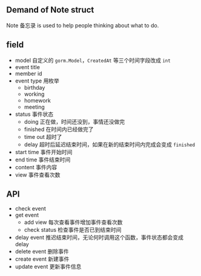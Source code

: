 ## Demand  of Note struct

Note 备忘录
is used to help people thinking about what to do.



## field

- model 自定义的 `gorm.Model`，`CreatedAt` 等三个时间字段改成 `int`
- event title
- member id
- event type 用枚举
  - birthday
  - working
  - homework
  - meeting
- status 事件状态
  - doing 正在做，时间还没到，事情还没做完
  - finished 在时间内已经做完了
  - time out 超时了
  - delay 超时后延迟结束时间，如果在新的结束时间内完成会变成 `finished`
- start time 事件开始时间
- end time 事件结束时间
- content 事件内容
- view 事件查看次数

## API

- check event
- get event
    - add view 每次查看事件增加事件查看次数
    - check status 检查事件是否已到结束时间
- delay event 推迟结束时间，无论何时调用这个函数，事件状态都会变成 delay
- delete event 删除事件
- create event 新建事件
- update event 更新事件信息

